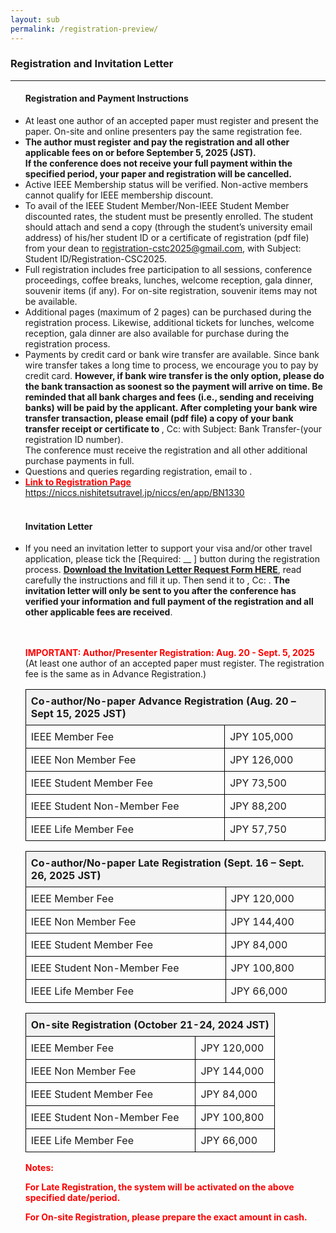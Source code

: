 ```yaml
---
layout: sub
permalink: /registration-preview/
---
```



<style>
        table {
            width: 100%;
            border-collapse: collapse;
        }
        th, td {
            border: 1px solid black;
            padding: 8px;
            text-align: left;
        }
        th {
            background-color: #f2f2f2;
        }
        .important {
            color: red;
            font-weight: bold;
        }
        .highlight {
            background-color: yellow;
        }
    </style>

<h3>Registration and Invitation Letter</h3>
<hr/>
<ul>
<h4>Registration and Payment Instructions</h4>
<li> At least one author of an accepted paper must register and present the paper. On-site and online presenters pay the same registration fee.</li>
<li> <b>The author must register and pay the registration and all other applicable fees on or before September 5, 2025 (JST). <br>If the conference does not receive your full payment within the specified period, your paper and registration will be cancelled.</b> </li>
<li> Active IEEE Membership status will be verified. Non-active members cannot qualify for IEEE membership discount. </li>
<li> To avail of the IEEE Student Member/Non-IEEE Student Member discounted rates, the student must be presently enrolled. The student should attach and send a copy (through the student’s university email address) of his/her student ID or a certificate of registration (pdf file) from your dean to <a href="mailto:registration-cstc2025@gmail.com"><u>registration-cstc2025@gmail.com</u></a>, with Subject: Student ID/Registration-CSC2025. </li>
<li> Full registration includes free participation to all sessions, conference proceedings, coffee breaks, lunches, welcome reception, gala dinner, souvenir items (if any). For on-site registration, souvenir items may not be available. </li>
<li> Additional pages (maximum of 2 pages) can be purchased during the registration process. Likewise, additional tickets for lunches, welcome reception, gala dinner are also available for purchase during the registration process.</li>
<li> Payments by credit card or bank wire transfer are available. Since bank wire transfer takes a long time to process, we encourage you to pay by credit card. <b>However, if bank wire transfer is the only option, please do the bank transaction as soonest so the payment will arrive on time. Be reminded that all bank charges and fees (i.e., sending and receiving banks) will be paid by the applicant. After completing your bank wire transfer transaction, please email (pdf file) a copy of your bank transfer receipt or certificate to </b> <a href="mailto:???"><u><???></u></a>, Cc: <a href="mailto:registration-cstc2025@gmail.com"><u><registration-cstc2025@gmail.com></u></a> with Subject: Bank Transfer-(your registration ID number). <br>The conference must receive the registration and all other additional purchase payments in full. </li>
<li> Questions and queries regarding registration, email to <a href="mailto:registration-cstc2025@gmail.com"><u><registration-cstc2025@gmail.com></u></a>. 
</li>
<li><a href="https://niccs.nishitetsutravel.jp/niccs/en/app/BN1330" target=_new> <span class="important">Link to Registration Page</span> <u>https://niccs.nishitetsutravel.jp/niccs/en/app/BN1330</u></a></li>
<br>
<h4>Invitation Letter</h4>
<li>If you need an invitation letter to support your visa and/or other travel application, please tick the [Required: __ ] button during the registration process. <a href="/2025/assets/files/REQUEST-FORM-Invitation Letter-CyberScienceCongress_2025.docx" download> <u><b>Download the Invitation Letter Request Form HERE</b></u></a>, read carefully the instructions and fill it up. Then send it to <a href="mailto:loc-cstc2025@gmail.com"><u><loc-cstc2025@gmail.com></u></a>, Cc: <a href="mailto:registration-cstc2025@gmail.com"><u><registration-cstc2025@gmail.com></u></a>. <b>The invitation letter will only be sent to you after the conference has verified your information and full payment of the registration and all other applicable fees are received</b>.</li>

<br>
<br>
 <p><span class="important">IMPORTANT: Author/Presenter Registration: Aug. 20 - Sept. 5, 2025</span> (At least one author of an accepted paper must register. The registration fee is the same as in Advance Registration.) <br>
    <table>
        <tr>
            <th colspan="2">Co-author/No-paper Advance Registration (Aug. 20 – Sept 15, 2025 JST)</th>
        </tr>
        <tr>
            <td>IEEE Member Fee</td>
            <td>JPY 105,000</td>
        </tr>
        <tr>
            <td>IEEE Non Member Fee</td>
            <td>JPY 126,000</td>
        </tr>
        <tr>
            <td>IEEE Student Member Fee</td>
            <td>JPY 73,500</td>
        </tr>
        <tr>
            <td>IEEE Student Non-Member Fee</td>
            <td>JPY 88,200</td>
        </tr>
        <tr>
            <td>IEEE Life Member Fee</td>
            <td>JPY 57,750</td>
        </tr>
    </table>
<table>
        <tr>
            <th colspan="2">Co-author/No-paper Late Registration (Sept. 16 – Sept. 26, 2025 JST)</th>
        </tr>
        <tr>
            <td>IEEE Member Fee</td>
            <td>JPY 120,000</td>
        </tr>
        <tr>
            <td>IEEE Non Member Fee</td>
            <td>JPY 144,400</td>
        </tr>
        <tr>
            <td>IEEE Student Member Fee</td>
            <td>JPY 84,000</td>
        </tr>
        <tr>
            <td>IEEE Student Non-Member Fee</td>
            <td>JPY 100,800</td>
        </tr>
        <tr>
            <td>IEEE Life Member Fee</td>
            <td>JPY 66,000</td>
        </tr>
    </table>
<table>
        <tr>
            <th colspan="2">On-site Registration (October 21-24, 2024 JST)</th>
        </tr>
        <tr>
            <td>IEEE Member Fee</td>
            <td>JPY 120,000</td>
        </tr>
        <tr>
            <td>IEEE Non Member Fee</td>
            <td>JPY 144,000</td>
        </tr>
        <tr>
            <td>IEEE Student Member Fee</td>
            <td>JPY 84,000</td>
        </tr>
        <tr>
            <td>IEEE Student Non-Member Fee</td>
            <td>JPY 100,800</td>
        </tr>
        <tr>
            <td>IEEE Life Member Fee</td>
            <td>JPY 66,000</td>
        </tr>
    </table>
<p class="important">Notes:</p>
<p class="important">For Late Registration, the system will be activated on the above specified date/period.</p>
<p class="important">For On-site Registration, please prepare the exact amount in cash.</p>
